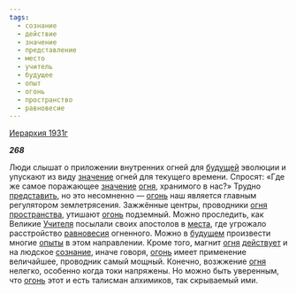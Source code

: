 ```yaml
---
tags:
  - сознание
  - действие
  - значение
  - представление
  - место
  - учитель
  - будущее
  - опыт
  - огонь
  - пространство
  - равновесие
---
```

[Иерархия 1931г](https://127.0.0.1:4002/agni/1931)

___268___

Люди слышат о приложении внутренних огней для [будущей](../../../tags/#будущее) эволюции и упускают из виду [значение](../../../tags/#значение) огней для текущего времени. Спросят: «Где же самое поражающее [значение](../../../tags/#значение) [огня](../../../tags/#[огонь](../../../tags/#огонь)), хранимого в нас?» Трудно [представить](../../../tags/#представление), но это несомненно — [огонь](../../../tags/#огонь) наш является главным регулятором землетрясения. Зажжённые центры, проводники [огня](../../../tags/#[огонь](../../../tags/#огонь)) [пространства](../../../tags/#пространство), утишают [огонь](../../../tags/#огонь) подземный. Можно проследить, как Великие [Учителя](../../../tags/#учитель) посылали своих апостолов в [места](../../../tags/#место), где угрожало расстройство [равновесия](../../../tags/#равновесие) огненного. Можно в [будущем](../../../tags/#будущее) произвести многие [опыты](../../../tags/#опыт) в этом направлении. Кроме того, магнит [огня](../../../tags/#[огонь](../../../tags/#огонь)) [действует](../../../tags/#действие) и на людское [сознание](../../../tags/#сознание), иначе говоря, [огонь](../../../tags/#огонь) имеет применение величайшее, проводник самый мощный. Конечно, возжжение [огня](../../../tags/#[огонь](../../../tags/#огонь)) нелегко, особенно когда токи напряжены. Но можно быть уверенным, что [огонь](../../../tags/#огонь) этот и есть талисман алхимиков, так скрываемый ими.   

